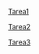 [Tarea1](tarea1_MiPrimeraPaginaWeb/Index.html)

[Tarea2](Tarea2_HTMLSemántico/Index.html)

[Tarea3](Tarea1_MiPrimeraPaginaWeb)

